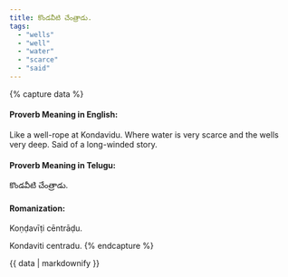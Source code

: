 ```yaml
---
title: కొండవీటి చేంత్రాడు.
tags:
  - "wells"
  - "well"
  - "water"
  - "scarce"
  - "said"
---
```


{% capture data %}
#### Proverb Meaning in English:
Like a well-rope at Kondavidu.
Where water is very scarce and the wells very deep.
Said of a long-winded story.

#### Proverb Meaning in Telugu:
కొండవీటి చేంత్రాడు.

#### Romanization:
Koṇḍavīṭi cēntrāḍu.

Kondaviti centradu.
{% endcapture %}

{{ data | markdownify }}

